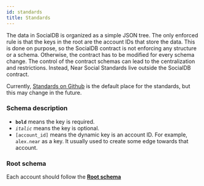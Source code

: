 ```yaml
---
id: standards
title: Standards
---
```


The data in SocialDB is organized as a simple JSON tree.
The only enforced rule is that the keys in the root are the account IDs that store the data.
This is done on purpose, so the SocialDB contract is not enforcing any structure or a schema.
Otherwise, the contract has to be modified for every schema change.
The control of the contract schemas can lead to the centralization and restrictions.
Instead, Near Social Standards live outside the SocialDB contract.

Currently, [Standards on Github](https://github.com/NearSocial/standards) is the default place for the standards, but this may change in the future.

### Schema description

- **`bold`** means the key is required.
- _`italic`_ means the key is optional.
- `[account_id]` means the dynamic key is an account ID. For example, `alex.near` as a key. It usually used to create some edge towards that account.

### Root schema

Each account should follow the **[Root schema](https://github.com/NearSocial/standards/blob/main/types/Root.md#root)**
